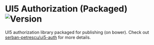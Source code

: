# UI5 Authorization (Packaged)![Version](https://img.shields.io/bower/v/spet-ui5-auth.svg)
UI5 authorization library packaged for publishing (on bower).
Check out [serban-petrescu/ui5-auth](https://github.com/serban-petrescu/ui5-auth) for more details.
